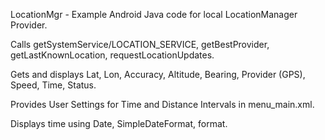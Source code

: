LocationMgr - Example Android Java code for local LocationManager Provider.

Calls getSystemService/LOCATION_SERVICE, getBestProvider, getLastKnownLocation, requestLocationUpdates.

Gets and displays Lat, Lon, Accuracy, Altitude, Bearing, Provider (GPS), Speed, Time, Status.

Provides User Settings for Time and Distance Intervals in menu_main.xml.

Displays time using Date, SimpleDateFormat, format.
